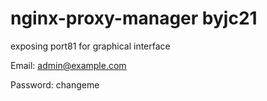 # nginx-proxy-manager byjc21

exposing port81 for graphical interface

Email:    admin@example.com

Password: changeme

